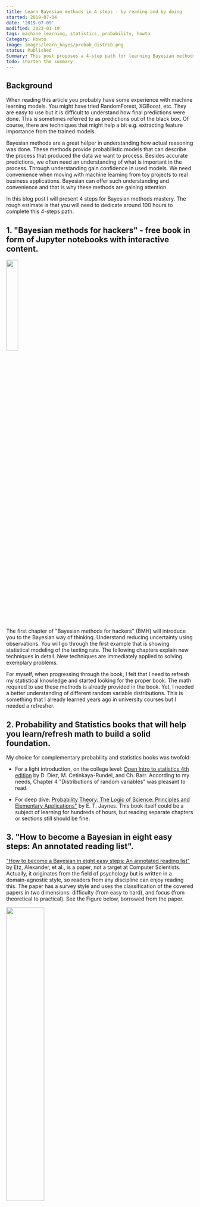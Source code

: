 ```yaml
---
title: Learn Bayesian methods in 4 steps - by reading and by doing
started: 2019-07-04
date: '2019-07-09'
modified: 2023-01-19
tags: machine learning, statistics, probability, howto
Category: Howto
image: images/learn_bayes/probab_distrib.png
status: Published
Summary: This post proposes a 4-step path for learning Bayesian methods. The first step is going through the book: "Bayesian methods for hackers", second, using complementary books for probability and statistics, the third, reading How to become a Bayesian in eight easy steps: and last, going through the book full of exercises: "Think Bayes".
todo: shorten the summary
---
```

## Background
When reading this article you probably have some experience with machine learning models. You might have tried RandomForest, XGBoost, etc. They are easy to use but it is difficult to understand how final predictions were done. This is sometimes referred to as predictions out of the black box. Of course, there are techniques that might help a bit e.g. extracting feature importance from the trained models. 

Bayesian methods are a great helper in understanding how actual reasoning was done. These methods provide probabilistic models that can describe the process that produced the data we want to process. Besides accurate predictions, we often need an understanding of what is important in the process. Through understanding gain confidence in used models. We need convenience when moving with machine learning from toy projects to real business applications. Bayesian can offer such understanding and convenience and that is why these methods are gaining attention.

In this blog post I will present 4 steps for Bayesian methods mastery. The rough estimate is that you will need to dedicate around 100 hours to complete this 4-steps path.

## 1. "Bayesian methods for hackers"  - free book in form of Jupyter notebooks with interactive content.

<img style="float: lefts;" src="/images/learn_bayes/bmh.jpg" width="25%" height="25%">

The first chapter of "Bayesian methods for hackers" (BMH) will introduce you to the Bayesian way of thinking. Understand reducing uncertainty using observations. You will go through the first example that is showing statistical modeling of the texting rate. The following chapters explain new techniques in detail. New techniques are immediately applied to solving exemplary problems.

For myself, when progressing through the book, I felt that I need to refresh my statistical knowledge and started looking for the proper book. The math required to use these methods is already provided in the book. Yet, I needed a better understanding of different random variable distributions.  This is something that I already learned years ago in university courses but I needed a refresher.

## 2. Probability and Statistics books that will help you learn/refresh math to build a solid foundation.
My choice for complementary probability and statistics books was twofold:

* For a light introduction, on the college level: [Open Intro to statistics 4th edition](https://leanpub.com/openintro-statistics)  by D. Diez, M. Cetinkaya-Rundel, and Ch. Barr. According to my needs, Chapter 4 "Distributions of random variables" was pleasant to read.

* For deep dive: [Probability Theory: The Logic of Science: Principles and Elementary Applications"](http://www.med.mcgill.ca/epidemiology/hanley/bios601/GaussianModel/JaynesProbabilityTheory.pdf) by E. T. Jaynes. This book itself could be a subject of learning for hundreds of hours, but reading separate chapters or sections still should be fine.

## 3. "How to become a Bayesian in eight easy steps: An annotated reading list".
["How to become a Bayesian in eight easy steps: An annotated reading list"](https://psyarxiv.com/ph6sw) by Etz, Alexander, et al., is a paper, not a target at Computer Scientists. Actually, it originates from the field of psychology but is written in a domain-agnostic style, so readers from any discipline can enjoy reading this. The paper has a survey style and uses the classification of the covered papers in two dimensions: difficulty (from easy to hard), and focus (from theoretical to practical). See the Figure below, borrowed from the paper.

<img src="/images/learn_bayes/readinglist.png" width="45%" height="45%">

The main paper and references are rather light reading and I found it useful in building context for diving into  Bayesian analysis.

## 4. Exercises to develop Bayesian thinking: "Think Bayes" by Allen Downey.

<img style="float: left;" src="/images/learn_bayes/think_bayes_1.jpg" width="25%" height="25%">

Another great book to learn Bayesian thinking. It is divided into smaller units than BMH which makes it easier to digest for readers that are quickly losing attention when reading scientific stuff. When compared to BMH, it has much more examples. Crashing a large number of cases is to me very good approach for training Bayesian intuition and learning methods.

Will you give it a try to Bayesian methods? If you have a proposal for an alternative learning path - please email me.



*Any comments or suggestions? [Let me know](mailto:ksafjan@gmail.com?subject=Blog+post).*